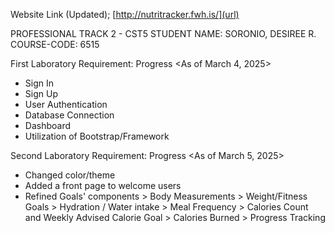 Website Link (Updated); [http://nutritracker.fwh.is/](url)


PROFESSIONAL TRACK 2 - CST5 
STUDENT NAME: SORONIO, DESIREE R. 
COURSE-CODE: 6515

First Laboratory Requirement: Progress
<As of March 4, 2025>
- Sign In
- Sign Up
- User Authentication
- Database Connection
- Dashboard
- Utilization of Bootstrap/Framework



Second Laboratory Requirement: Progress
<As of March 5, 2025>
- Changed color/theme
- Added a front page to welcome users
- Refined Goals' components
    <Inside Goals:>
        > Body Measurements
        > Weight/Fitness Goals
        > Hydration / Water intake 
        > Meal Frequency
        > Calories Count and Weekly Advised Calorie Goal
        > Calories Burned
        > Progress Tracking
    

